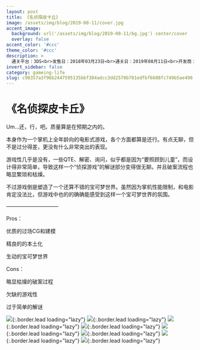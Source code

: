 ```yaml
---
layout: post
title: 《名侦探皮卡丘》
image: /assets/img/blog/2019-08-11/cover.jpg
accent_image: 
  background: url('/assets/img/blog/2019-08-11/bg.jpg') center/cover
  overlay: false
accent_color: '#ccc'
theme_color: '#ccc'
description: >
  通关平台：3DS<br>发售日：2018年03月23日<br>通关日：2019年08月11日<br>开发商：Creatures<br>发行商：TPC<br>个人评分：79
invert_sidebar: false
category: gameing-life
slug: c98357a3f96b2447595135bbf384adcc3dd2570b781edfbf6608fc749b5ae496
---
```


# 《名侦探皮卡丘》

Um…还，行，吧。质量算是在预期之内的。

本身作为一个掌机上全年龄向的电影式游戏，各个方面都算是还行。有点无聊，但不是过分得差，更没有什么非常突出的表现。

游戏性几乎是没有，一些QTE、解密、询问，似乎都是因为“要照顾到儿童”，而设计得非常简单，导致这样一个“侦探游戏”的解谜部分变得很无聊。并且破案流程也略显繁琐和枯燥。

不过游戏倒是塑造了一个还算不错的宝可梦世界。虽然因为掌机性能限制，和电影肯定没法比，但游戏中也的的确确能感受到这样一个宝可梦世界的氛围。

——————————

Pros：

优质的过场CG和建模

精良的的本土化

生动的宝可梦世界

Cons：

略显枯燥的破案过程

欠缺的游戏性

过于简单的解谜

![](/assets/img/blog/2019-08-11/1.jpg){:.border.lead loading="lazy"}
![](/assets/img/blog/2019-08-11/2.jpg){:.border.lead loading="lazy"}
![](/assets/img/blog/2019-08-11/3.jpg){:.border.lead loading="lazy"}
![](/assets/img/blog/2019-08-11/4.jpg){:.border.lead loading="lazy"}
![](/assets/img/blog/2019-08-11/5.jpg){:.border.lead loading="lazy"}
![](/assets/img/blog/2019-08-11/6.jpg){:.border.lead loading="lazy"}
![](/assets/img/blog/2019-08-11/7.jpg){:.border.lead loading="lazy"}
![](/assets/img/blog/2019-08-11/8.jpg){:.border.lead loading="lazy"}

